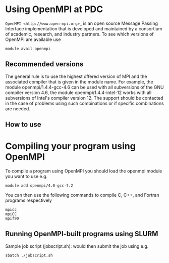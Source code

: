
# Using OpenMPI at PDC
`OpenMPI <http://www.open-mpi.org>`_ is an open source Message Passing
Interface implementation that is developed and maintained by a consortium of
academic, research, and industry partners.
To see which versions of OpenMPI are available use
```
module avail openmpi
```

## Recommended versions
The general rule is to use the highest offered version of MPI and the
associated compiler that is given in the module name. For example, the module
openmpi/1.4.4-gcc-4.6 can be used with all subversions of the GNU compiler
version 4.6, the module openmpi/1.4.4-intel-12 works with all subversions of
Intel's compiler version 12. The support should be contacted in the case of
problems using such combinations or if specific combinations are needed.

## How to use


# Compiling your program using OpenMPI
To compile a program using OpenMPI you should load the openmpi module you want to use e.g.
```
module add openmpi/4.0-gcc-7.2
```
You can then use the following commands to compile C, C++, and Fortran programs respectively
```
mpicc
mpiCC
mpif90
```

## Running OpenMPI-built programs using SLURM
Sample job script (jobscript.sh):
would then submit the job using e.g.
```
sbatch ./jobscript.sh
```
